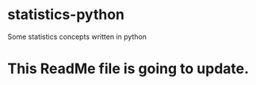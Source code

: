 # statistics-python
Some statistics concepts written in python

<h1> This ReadMe file is going to update.</h1>
